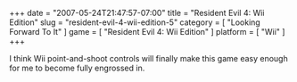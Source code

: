 +++
date = "2007-05-24T21:47:57-07:00"
title = "Resident Evil 4: Wii Edition"
slug = "resident-evil-4-wii-edition-5"
category = [ "Looking Forward To It" ]
game = [ "Resident Evil 4: Wii Edition" ]
platform = [ "Wii" ]
+++

I think Wii point-and-shoot controls will finally make this game easy enough for me to become fully engrossed in.